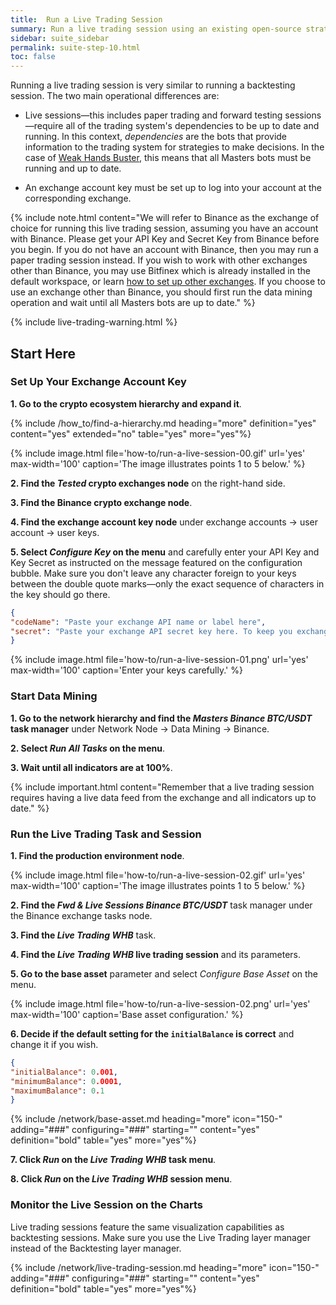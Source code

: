 ```yaml
---
title:  Run a Live Trading Session
summary: Run a live trading session using an existing open-source strategy and follow the progress over the charts.
sidebar: suite_sidebar
permalink: suite-step-10.html
toc: false
---
```


Running a live trading session is very similar to running a backtesting session. The two main operational differences are:

* Live sessions&mdash;this includes paper trading and forward testing sessions&mdash;require all of the trading system's dependencies to be up to date and running. In this context, *dependencies* are the bots that provide information to the trading system for strategies to make decisions. In the case of [Weak Hands Buster](suite-community-weak-hands-buster.html), this means that all Masters bots must be running and up to date.

* An <a data-toggle="tooltip" data-original-title="{{site.data.crypto_ecosystem.exchange_account_key}}">exchange account key</a> must be set up to log into your account at the corresponding exchange.

{% include note.html content="We will refer to Binance as the exchange of choice for running this live trading session, assuming you have an account with Binance. Please get your API Key and Secret Key from Binance before you begin. If you do not have an account with Binance, then you may run a paper trading session instead. If you wish to work with other exchanges other than Binance, you may use Bitfinex which is already installed in the default workspace, or learn [how to set up other exchanges](suite-how-to-set-up-a-new-exchange.html). If you choose to use an exchange other than Binance, you should first run the data mining operation and wait until all Masters bots are up to date." %}

{% include live-trading-warning.html %}

## Start Here

### Set Up Your Exchange Account Key

**1. Go to the <a data-toggle="tooltip" data-original-title="{{site.data.crypto_ecosystem.crypto_ecosystem}}">crypto ecosystem</a> hierarchy and expand it**.

{% include /how_to/find-a-hierarchy.md heading="more" definition="yes" content="yes" extended="no" table="yes" more="yes"%}

{% include image.html file='how-to/run-a-live-session-00.gif' url='yes' max-width='100' caption='The image illustrates points 1 to 5 below.' %}

**2. Find the *Tested*  <a data-toggle="tooltip" data-original-title="{{site.data.crypto_ecosystem.crypto_exchanges}}">crypto exchanges</a> node** on the right-hand side.

**3. Find the Binance <a data-toggle="tooltip" data-original-title="{{site.data.crypto_ecosystem.crypto_exchange}}">crypto exchange</a> node**.

**4. Find the exchange account key node** under <a data-toggle="tooltip" data-original-title="{{site.data.crypto_ecosystem.exchange_accounts}}">exchange accounts</a> &#8594; <a data-toggle="tooltip" data-original-title="{{site.data.crypto_ecosystem.user_account}}">user account</a> &#8594; <a data-toggle="tooltip" data-original-title="{{site.data.crypto_ecosystem.user_keys}}">user keys</a>.

**5. Select *Configure Key* on the menu** and carefully enter your API Key and Key Secret as instructed on the message featured on the configuration bubble. Make sure you don't leave any character foreign to your keys between the double quote marks&mdash;only the exact sequence of characters in the key should go there.

```json
{ 
"codeName": "Paste your exchange API name or label here",
"secret": "Paste your exchange API secret key here. To keep you exchange keys safe, never share data structures you may download from the system, as downloads contain all information in the data structure, including personal information such as exchange keys. Use the share option on the menu instead. The share option strips sensitive information and outputs a file that is safe for sharing."
}
```

{% include image.html file='how-to/run-a-live-session-01.png' url='yes' max-width='100' caption='Enter your keys carefully.' %}

### Start Data Mining

**1. Go to the network hierarchy and find the *Masters Binance BTC/USDT* task manager** under Network Node &#8594; Data Mining &#8594; Binance.

**2. Select *Run All Tasks* on the menu**.

**3. Wait until all indicators are at 100%**.

{% include important.html content="Remember that a live trading session requires having a live data feed from the exchange and all indicators up to date." %}

### Run the Live Trading Task and Session

**1. Find the <a data-toggle="tooltip" data-original-title="{{site.data.network.production_environment}}">production environment</a> node**.

{% include image.html file='how-to/run-a-live-session-02.gif' url='yes' max-width='100' caption='The image illustrates points 1 to 5 below.' %}

**2. Find the *Fwd & Live Sessions Binance BTC/USDT*** task manager under the Binance exchange tasks node.

**3. Find the *Live Trading WHB*** task.

**4. Find the *Live Trading WHB* live trading session** and its <a data-toggle="tooltip" data-original-title="{{site.data.trading_system.parameters}}">parameters</a>.

**5. Go to the <a data-toggle="tooltip" data-original-title="{{site.data.trading_system.base_asset}}">base asset</a>** parameter and select *Configure Base Asset* on the menu.

{% include image.html file='how-to/run-a-live-session-02.png' url='yes' max-width='100' caption='Base asset configuration.' %}

**6. Decide if the default setting for the ```initialBalance``` is correct** and change it if you wish.

```json
{
"initialBalance": 0.001,
"minimumBalance": 0.0001,
"maximumBalance": 0.1
}
```

{% include /network/base-asset.md heading="more" icon="150-" adding="###" configuring="###" starting="" content="yes" definition="bold" table="yes" more="yes"%}

**7. Click *Run* on the *Live Trading WHB* task menu**.

**8. Click *Run* on the *Live Trading WHB* session menu**.

### Monitor the Live Session on the Charts

Live trading sessions feature the same visualization capabilities as backtesting sessions. Make sure you use the Live Trading layer manager instead of the Backtesting layer manager.

{% include /network/live-trading-session.md heading="more" icon="150-" adding="###" configuring="###" starting="" content="yes" definition="bold" table="yes" more="yes"%}